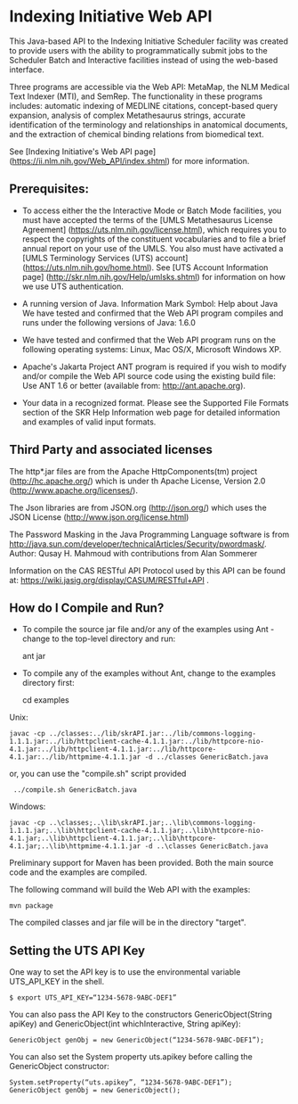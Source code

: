# Indexing Initiative Web API

This Java-based API to the Indexing Initiative Scheduler facility was
created to provide users with the ability to programmatically submit
jobs to the Scheduler Batch and Interactive facilities instead of
using the web-based interface.

Three programs are accessible via the Web API: MetaMap, the NLM
Medical Text Indexer (MTI), and SemRep. The functionality in these
programs includes: automatic indexing of MEDLINE citations,
concept-based query expansion, analysis of complex Metathesaurus
strings, accurate identification of the terminology and relationships
in anatomical documents, and the extraction of chemical binding
relations from biomedical text.

See [Indexing Initiative's Web API page]
(https://ii.nlm.nih.gov/Web_API/index.shtml) for more information.


## Prerequisites:

* To access either the the Interactive Mode or Batch Mode
  facilities, you must have accepted the terms of the [UMLS
  Metathesaurus License Agreement]
  (https://uts.nlm.nih.gov/license.html), which requires you
  to respect the copyrights of the constituent vocabularies
  and to file a brief annual report on your use of the
  UMLS. You also must have activated a [UMLS Terminology
  Services (UTS) account] (https://uts.nlm.nih.gov/home.html).
  See [UTS Account Information page]
  (http://skr.nlm.nih.gov/Help/umlsks.shtml) for information
  on how we use UTS authentication.

* A running version of Java. Information Mark Symbol: Help
  about Java We have tested and confirmed that the Web API
  program compiles and runs under the following versions of
  Java: 1.6.0

* We have tested and confirmed that the Web API program runs
  on the following operating systems: Linux, Mac OS/X, Microsoft
  Windows XP.

* Apache's Jakarta Project ANT program is required if you wish
  to modify and/or compile the Web API source code using the
  existing build file: Use ANT 1.6 or better
  (available from: http://ant.apache.org).

* Your data in a recognized format. Please see the Supported
  File Formats section of the SKR Help Information web page
  for detailed information and examples of valid input
  formats.
  
## Third Party and associated licenses

The http*.jar files are from the Apache HttpComponents(tm) project
(http://hc.apache.org/) which is under th Apache License, Version 2.0
(http://www.apache.org/licenses/).

The Json libraries are from JSON.org (http://json.org/) which uses the
JSON License (http://www.json.org/license.html)

The Password Masking in the Java Programming Language software is from
http://java.sun.com/developer/technicalArticles/Security/pwordmask/. Author:
Qusay H. Mahmoud with contributions from Alan Sommerer

Information on the CAS RESTful API Protocol used by this API can be
found at: https://wiki.jasig.org/display/CASUM/RESTful+API .
  

## How do I Compile and Run?

* To compile the source jar file and/or any of the examples using
  Ant - change to the top-level directory and run:

    ant jar

* To compile any of the examples without Ant, change to the examples
  directory first:

    cd examples

Unix:

    javac -cp ../classes:../lib/skrAPI.jar:../lib/commons-logging-1.1.1.jar:../lib/httpclient-cache-4.1.1.jar:../lib/httpcore-nio-4.1.jar:../lib/httpclient-4.1.1.jar:../lib/httpcore-4.1.jar:../lib/httpmime-4.1.1.jar -d ../classes GenericBatch.java

or, you can use the "compile.sh" script provided

     ../compile.sh GenericBatch.java

Windows:

    javac -cp ..\classes;..\lib\skrAPI.jar;..\lib\commons-logging-1.1.1.jar;..\lib\httpclient-cache-4.1.1.jar;..\lib\httpcore-nio-4.1.jar;..\lib\httpclient-4.1.1.jar;..\lib\httpcore-4.1.jar;..\lib\httpmime-4.1.1.jar -d ..\classes GenericBatch.java

Preliminary support for Maven has been provided.  Both the main source
code and the examples are compiled.

The following command will build the Web API with the examples:

    mvn package
	
The compiled classes and jar file will be in the directory "target".


## Setting the UTS API Key


One way to set the API key is to use the environmental variable
UTS\_API\_KEY in the shell.

    $ export UTS_API_KEY=“1234-5678-9ABC-DEF1”

You can also pass the API Key to the constructors GenericObject(String
apiKey) and GenericObject(int whichInteractive, String apiKey):

    GenericObject genObj = new GenericObject(“1234-5678-9ABC-DEF1”);

You can also set the System property uts.apikey before calling the
GenericObject constructor:

    System.setProperty(“uts.apikey”, “1234-5678-9ABC-DEF1”);
    GenericObject genObj = new GenericObject();
